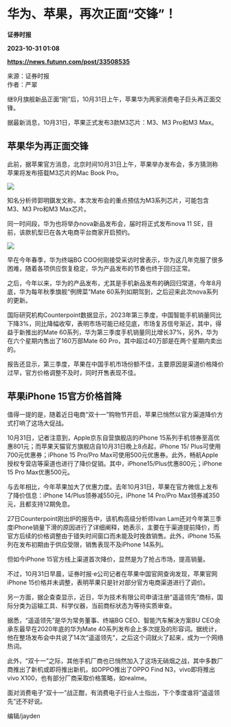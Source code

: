 # 华为、苹果，再次正面“交锋”！
**证券时报**

**2023-10-31 01:08**

**https://news.futunn.com/post/33508535**

来源：证券时报  
作者：严翠

继9月旗舰新品正面“刚”后，10月31日上午，苹果华为两家消费电子巨头再正面交锋。

据最新消息，10月31日，苹果正式发布3款M3芯片：M3、M3 Pro和M3 Max。

苹果华为再正面交锋
---------

此前，据苹果官方消息，北京时间10月31日上午，苹果举办发布会，多方猜测称苹果将发布搭载M3芯片的Mac Book Pro。

![](https://postimg.futunn.com/16987131157652275376821.jpeg)

知名分析师郭明錤发文称，本次发布会的重点预估为M3系列芯片，可能包含M3、M3 Pro和M3 Max芯片。

同一时间段，华为也将举办nova新品发布会，届时将正式发布nova 11 SE，目前，该款机型已在各大电商平台商家开启预约。

![](https://postimg.futunn.com/16987131158025475953676.jpeg)

早在今年春季，华为终端BG COO何刚接受采访时曾表示，华为这几年克服了很多困难，随着各项供应恢复稳定，华为产品发布的节奏也终于回归正常。

之后，今年以来，华为的产品发布，尤其是手机新品发布的确回归常道，今年8月底，华为每年秋季旗舰“例牌菜”Mate 60系列如期驾到，之后迎来此次nova系列的更新。

国际研究机构Counterpoint数据显示，2023年第三季度，中国智能手机销量同比下降3%，同比降幅收窄，表明市场可能已经见底，市场复苏信号渐近，其中，得益于新推出的Mate 60系列，华为第三季度手机销量同比增长37%，另外，华为在六个星期内售出了160万部Mate 60 Pro，其中超过40万部是在两个星期内卖出的。

报告还显示，第三季度，苹果在中国手机市场份额不佳，主要原因是渠道价格降价过早，官方价格调整不及时，同时开售表现不佳。

苹果iPhone 15官方价格首降
-----------------

值得一提的是，随着近日电商“双十一”购物节开启，苹果已悄然以官方渠道降价方式打响了这场大促战。

10月31日，记者注意到，Apple京东自营旗舰店的iPhone 15系列手机领券至高优惠801元；而苹果天猫官方旗舰店自10月31日晚上8点起，iPhone 15/ Plus可使用700元优惠券；iPhone 15 Pro/Pro Max可使用500元优惠券。此外，畅航Apple授权专营店等渠道也进行了降价促销。其中，iPhone15/Plus优惠800元；iPhone 15 Pro Max优惠500元。

与去年相比，今年苹果加大了优惠力度。去年10月31日，苹果在官方微信上发布了降价信息：iPhone 14/Plus领券减550元，iPhone 14 Pro/Pro Max领券减350元，且都支持12期免息。

27日Counterpoint刚出炉的报告中，该机构高级分析师Ivan Lam还对今年第三季度iPhone销量下滑的原因进行了详细阐释，她表示，主要在于渠道提前降价，而官方后续的价格调整由于错失时间窗口而未能及时挽救销售。此外，iPhone 15系列在发布初期由于供应受限，销售表现不及iPhone 14系列。

但如今iPhone 15官方线上渠道首次降价，显然是为了抢占市场，提高销量。

不过，10月31日早晨，证券时报·e公司记者在苹果中国官网查询发现，苹果官网iPhone 15价格并未调整，表明苹果只是针对部分官方电商渠道进行了调价。

另一方面，据企查查显示，近日，华为技术有限公司申请注册“遥遥领先”商标，国际分类为运输工具、科学仪器，当前商标状态为等待实质审查。

据悉，“遥遥领先”是华为常务董事、终端BG CEO、智能汽车解决方案BU CEO余承东最早在2020年底的华为Mate 40系列发布会上多次提及的形容词。据统计，他在整场发布会中共说了14次“遥遥领先”，之后这个词就火了起来，成为一个网络热词。

此外，“双十一”之际，其他手机厂商也已悄然加入了这场无硝烟之战，其中多数厂商推出了新机或即将推出新机，如OPPO推出了OPPO Find N3，vivo即将推出vivo X100，也有部分厂商采取价格策略，如realme。

面对消费电子“双十一”战正酣，有消费电子行业人士指出，下个季度谁将“遥遥领先”还不好说。

编辑/jayden